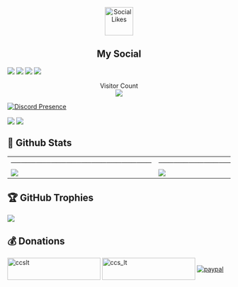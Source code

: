 <p align="center">
  <img width="64px" height="64px" alt="SocialLikes" src="https://cdn3.emoji.gg/emojis/3705-sociallikes.gif">
</p>
<h2 align="center">My Social</h2>

[![](https://img.shields.io/badge/___Facebook-ltin.dev-0458FB?style=for-the-badge&logo=facebook)](https://discord.com)
[![](https://img.shields.io/badge/___Discord-CCS__LT%239103-0147FB?style=for-the-badge&logo=discord)](https://discord.com)
[![](https://img.shields.io/badge/___Gmail-ngolamtinzk@gmail.com-FB5A00?style=for-the-badge&logo=gmail)](https://mail.google.com/mail/u/0/?tab=km#inbox)
[![](https://img.shields.io/badge/___Steam-ngolamtinzk-00adee?style=for-the-badge&logo=steam)]()

<p align="center"> 
  Visitor Count<br>
  <img src="https://profile-counter.glitch.me/ccs-lt/count.svg" />
</p>

[![Discord Presence](https://lanyard.cnrad.dev/api/459968756416905216)](https://discord.com/users/459968756416905216)

<img align="center" src="https://lanyard.cnrad.dev/api/459968756416905216.png">

<img align="center" src="https://i.imgur.com/RwvGZrq.png">

## 🎉 Github Stats

<table>
  <tr>
    <td>────────────────────────────</td>
     <td>─────────────────────────</td>
     <td>───────────────────────</td>
  </tr>
  <tr>
  <td valign="top"><img src="https://github-readme-stats.vercel.app/api?username=ccs-lt&show_icons=true&theme=cobalt&count_private=true&hide=["contribs","issues"]"></td>
    <td valign="top"><img src="https://github-readme-streak-stats.herokuapp.com/?user=ccs-lt&theme=cobalt&hide_border=false"></td>
    <td valign="top"><img src="https://github-readme-stats.vercel.app/api/top-langs/?username=ccs-lt&theme=cobalt&hide_border=false&include_all_commits=true&count_private=false&layout=compact"></td>
  </tr>
 </table>

## 🏆 GitHub Trophies
![](https://github-profile-trophy.vercel.app/?username=ccs-lt&theme=onedark&no-frame=false&no-bg=true&margin-w=4)

## 💰 Donations
<p><a href="https://www.buymeacoffee.com/ccslt">  <img align="center" src="https://cdn.buymeacoffee.com/buttons/v2/default-yellow.png" height="50" width="210" alt="ccslt" /></a>
  <a href="https://ko-fi.com/ccs_lt"> <img align="center" src="https://cdn.ko-fi.com/cdn/kofi3.png?v=3" height="50" width="210" alt="ccs_lt" /></a>
  <a href="https://www.paypal.me/lamtin0106"> <img align="center" alt="paypal" src="https://i.imgur.com/8hCz2Y2.png"></a>
  </p>
  <br>
<br>




